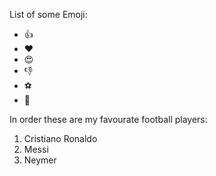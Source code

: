 List of some Emoji:
- 👍
- ❤
- 😍
- 👎
- ⚽
- 🏉

In order these are my favourate football players:
1. Cristiano Ronaldo
2. Messi
3. Neymer




